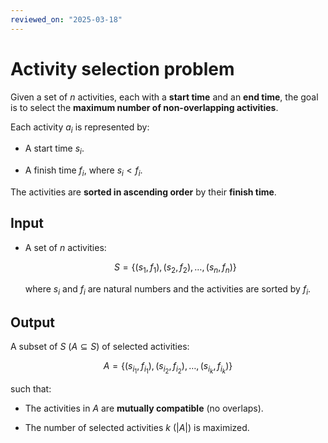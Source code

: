 ```yaml
---
reviewed_on: "2025-03-18"
---
```


# Activity selection problem

Given a set of $n$ activities, each with a **start time** and an **end time**, the goal is to select the **maximum number of non-overlapping activities**.

Each activity $a_i$ is represented by:

- A start time $s_i$.

- A finish time $f_i$, where $s_i < f_i$.

The activities are **sorted in ascending order** by their **finish time**.

## Input

- A set of $n$ activities:

	$$
	S = \{(s_1,f_1),(s_2,f_2),\dots,(s_n,f_n)\}
	$$

	where $s_i$ and $f_i$ are natural numbers and the activities are sorted by $f_i$.

## Output

A subset of $S$ ($A \subseteq S$) of selected activities:

$$
A = \{(s_{ i_1 },f_{ i_1 }),(s_{ i_2 },f_{ i_2 }),\dots,(s_{ i_k }, f_{ i_k })\}
$$

such that:

- The activities in $A$ are **mutually compatible** (no overlaps).

- The number of selected activities $k$ ($|A|$) is maximized.
